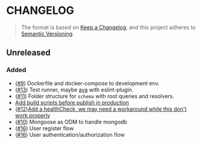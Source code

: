 # CHANGELOG
> The format is based on [Keep a Changelog](https://keepachangelog.com/en/1.0.0/),
> and this project adheres to [Semantic Versioning](https://semver.org/spec/v2.0.0.html).

## Unreleased
### Added
- ([#9](https://github.com/arrecadar/api/pull/9)) Dockerfile and docker-compose to development env.
- ([#13](https://github.com/arrecadar/api/pull/13)) Test runner, maybe [ava](https://github.com/avajs) with eslint-plugin.
- ([#11](https://github.com/arrecadar/api/pull/11)) Folder structure for `schema` with root queries and resolvers.
- [Add build scripts before publish in production](https://github.com/babel/example-node-server)
- ([#12](https://github.com/arrecadar/api/pull/12))[Add a healthCheck, we may need a workaround while this don't work properly](https://www.apollographql.com/docs/apollo-server/whats-new.html#Health-checks)
- ([#10](https://github.com/arrecadar/api/pull/10)) Mongoose as ODM to handle mongodb
- ([#16](https://github.com/arrecadar/api/pull/16)) User register flow
- ([#16](https://github.com/arrecadar/api/pull/16)) User authentication/authorization flow
